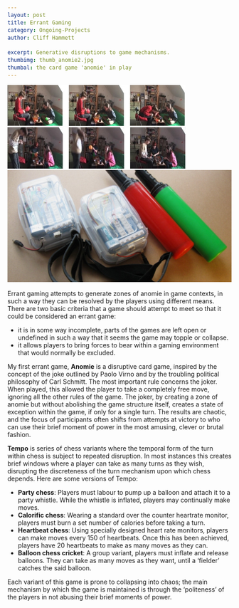 ```yaml
---
layout: post
title: Errant Gaming
category: Ongoing-Projects
author: Cliff Hammett

excerpt: Generative disruptions to game mechanisms.
thumbimg: thumb_anomie2.jpg
thumbal: the card game 'anomie' in play
---
```

![Temporal errant game experiments](/resources/img/project_errantgaming1.jpg)
![Temporal errant game experiments](/resources/img/project_errantgaming2.jpg)
![Temporal errant game equipment](/resources/img/project_errantgaming3.jpg)

Errant gaming attempts to generate zones of anomie in game contexts, in such a way they can be resolved by the players using different means.  There are two basic criteria that a game should attempt to meet so that it could be considered an errant game:

* it is in some way incomplete, parts of the games are left open or undefined in such a way that it seems the game may topple or collapse.
* it allows players to bring forces to bear within a gaming environment that would normally be excluded.


My first errant game, __Anomie__ is a disruptive card game, inspired by the concept of the joke outlined by Paolo Virno and by the troubling political philosophy of Carl Schmitt.  The most important rule concerns the joker.  When played, this allowed the player to take a completely free move, ignoring all the other rules of the game. The joker, by creating a zone of anomie but without abolishing the game structure itself, creates a state of exception within the game, if only for a single turn.  The results are chaotic, and the focus of participants often shifts from attempts at victory to who can use their brief moment of power in the most amusing, clever or brutal fashion.

__Tempo__ is series of chess variants where the temporal form of the turn within chess is subject to repeated disruption.  In most instances this creates brief windows where a player can take as many turns as they wish, disrupting the discreteness of the turn mechanism upon which chess depends.  Here are some versions of Tempo:

* __Party chess__: Players must labour to pump up a balloon and attach it to a party whistle. While the whistle is inflated, players may continually make moves.
* __Calorific chess__: Wearing a standard over the counter heartrate monitor, players must burn a set number of calories before taking a turn.
* __Heartbeat chess__: Using specially designed heart rate monitors, players can make moves every 150 of heartbeats.  Once this has been achieved, players have 20 heartbeats to make as many moves as they can.
* __Balloon chess cricket__: A group variant, players must inflate and release balloons.  They can take as many moves as they want, until a ‘fielder’ catches the said balloon.

Each variant of this game is prone to collapsing into chaos; the main mechanism by which the game is maintained is through the ‘politeness’ of the players in not abusing their brief moments of power.
